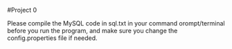 #Project 0

Please compile the MySQL code in sql.txt in your command orompt/terminal before you run the program, and make sure you change the config.properties file if needed.
